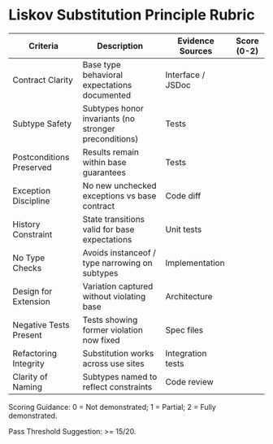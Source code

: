 # Liskov Substitution Principle Rubric

Criteria | Description | Evidence Sources | Score (0-2)
---|---|---|---
Contract Clarity | Base type behavioral expectations documented | Interface / JSDoc | 
Subtype Safety | Subtypes honor invariants (no stronger preconditions) | Tests | 
Postconditions Preserved | Results remain within base guarantees | Tests | 
Exception Discipline | No new unchecked exceptions vs base contract | Code diff | 
History Constraint | State transitions valid for base expectations | Unit tests | 
No Type Checks | Avoids instanceof / type narrowing on subtypes | Implementation | 
Design for Extension | Variation captured without violating base | Architecture | 
Negative Tests Present | Tests showing former violation now fixed | Spec files | 
Refactoring Integrity | Substitution works across use sites | Integration tests | 
Clarity of Naming | Subtypes named to reflect constraints | Code review | 

Scoring Guidance:
0 = Not demonstrated; 1 = Partial; 2 = Fully demonstrated.

Pass Threshold Suggestion: >= 15/20.
